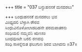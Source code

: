 +++
title = "037 ಬನ್ಧುಹನನಕೆ ಮನದರಲು"

+++
ಬಂಧುಹನನಕೆ ಮನದರಲು ಭವ  
ವಿಂಧ್ಯದಲಿ ಬೆಳ್ಳಾಗಿ ರೌರವ  
ಸಿಂಧುವಿನೊಳೋಲಾಡದಿಹನೇ ಪರಮಪಾತಕನು  
ಸಂಧಿಯಲಿ ನಮ್ಮವನಿ ಋಣಸಂ  
ಬಂಧವುಂಟೇ ಬರಲಿ ರಣದಭಿ  
ಸಂಧಿ ಸಾಕಿನ್ನೆನುತ ಫಲುಗುಣ ಶಿರವ ಬಾಗಿದನು     ॥37॥